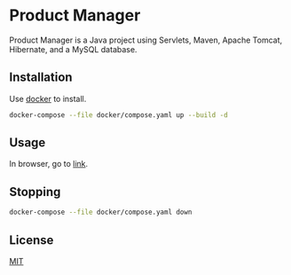 # Product Manager

Product Manager is a Java project using Servlets, Maven, Apache Tomcat, Hibernate, and a MySQL database.

## Installation

Use [docker](https://docs.docker.com/get-docker/) to install.

```bash
docker-compose --file docker/compose.yaml up --build -d
```

## Usage

In browser, go to [link](http://localhost:8081/product/).

## Stopping

```bash
docker-compose --file docker/compose.yaml down
```

## License
[MIT](https://choosealicense.com/licenses/mit/)